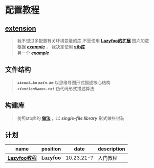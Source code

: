 # [配置教程](https://lazyfoo.net/tutorials/SDL/01_hello_SDL/windows/mingw/index.php)

## [extension](https://github.com/nothings/stb)

> 我不想过多配置有关环境变量的库,不愿使用 **[Lazyfoo的扩展](https://www.libsdl.org/projects/SDL_image/)** 图片加载 <br>
> 根据 ***[example](https://wiki.libsdl.org/SDL_CreateRGBSurfaceFrom)*** ，
> 我决定使用 **[stb库](https://github.com/nothings/stb)** <br>
> 另一个 ***[example](https://glumes.com/post/android/stb-image-introduce/)***

## 文件结构

> ~~***`struct.km`***~~ ***`main.km`*** 以思维导图形式描述核心结构 <br>
> ***`<funtionName>.txt`*** 伪代码形式描述算法

## 构建库

> 仿照stb库的 **[做法](https://github.com/nothings/stb/blob/master/docs/stb_howto.txt)** ，以 ***single-file library*** 形式做些封装

## 计划

name |  position | date |description
--------------------- | ---- | ----------- | --------------------------------
**[Lazyfoo教程](https://lazyfoo.net/tutorials/SDL/)** |  **[Lazyfoo](example/LazyFoo)** | 10.23.21-? | 入门教程

